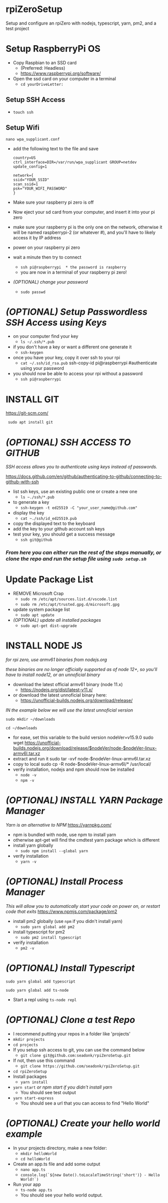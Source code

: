 #  rpiZeroSetup
Setup and configure an rpiZero with nodejs, typescript, yarn, pm2, and a test project


# Setup RaspberryPi OS
* Copy Raspbian to an SSD card
  * (Preferred: Headless)
  * https://www.raspberrypi.org/software/
* Open the ssd card on your computer in a terminal
  * `cd yourDriveLetter:`
## Setup SSH Access
* `touch ssh`
## Setup Wifi
`nano wpa_supplicant.conf`
* add the following text to the file and save
    ```
    country=US
    ctrl_interface=DIR=/var/run/wpa_supplicant GROUP=netdev
    update_config=1

    network={
    ssid="YOUR_SSID"
    scan_ssid=1
    psk="YOUR_WIFI_PASSWORD"
    }
    ```

* Make sure your raspberry pi zero is off
* Now eject your sd card from your computer, and insert it into your pi zero
* make sure your raspberry pi is the only one on the network, otherwise it will be named raspberrypi-2 (or whatever #), and you'll have to likely access it by IP address
* power on your raspberry pi zero
* wait a minute then try to connect
  * `ssh pi@raspberrypi  * the password is raspberry`
  * you are now in a terminal of your raspberry pi zero!
* _(OPTIONAL) change your password_
  * `sudo passwd`

# _(OPTIONAL) Setup Passwordless SSH Access using Keys_
* on your computer find your key
  * `ls ~/.ssh/*.pub`
* if you don't have a key or want a different one generate it
  * `ssh-keygen`
* once you have your key, copy it over ssh to your rpi
  * `cat ~/.ssh/id_rsa.pub`
ssh-copy-id pi@raspberrypi #authenticate using your password
* you should now be able to access your rpi without a password
  * `ssh pi@raspberrypi`

# INSTALL GIT
https://git-scm.com/

` sudo apt install git`

# _(OPTIONAL) SSH ACCESS TO GITHUB_
_SSH access allows you to authenticate using keys instead of passwords._

https://docs.github.com/en/github/authenticating-to-github/connecting-to-github-with-ssh
* list ssh keys, use an existing public one or create a new one
  * `ls ~./ssh/*.pub`
* to generate a key
  * `ssh-keygen -t ed25519 -C "your_user_name@github.com"`
* display the key
  * `cat ~./ssh/id_ed25519.pub`
* copy the displayed text to the keyboard
* add the key to your github account ssh keys
* test your key, you should get a success message
  * `ssh git@github`

### _From here you can either run the rest of the steps manually, or clone the repo and run the setup file using `sudo setup.sh`_ 

# Update Package List
* REMOVE Microsoft Crap
  * `sudo rm /etc/apt/sources.list.d/vscode.list`
  * `sudo rm /etc/apt/trusted.gpg.d/microsoft.gpg`
* update system package list
  * `sudo apt update`
* _(OPTIONAL) update all installed packages_
  * `sudo apt-get dist-upgrade`


# INSTALL NODE JS
_for rpi zero, use armv61 binaries from nodejs.org_

_these binaries are no longer officially supported as of node 12+, so you'll have to install node12, or an unnoficial binary_

* download the latest official armv61 binary (node 11.x)
  * https://nodejs.org/dist/latest-v11.x/
* or download the latest unnoficial binary here:
  * https://unofficial-builds.nodejs.org/download/release/

_IN the example below we will use the latest unnoficial version_

`sudo mkdir ~/downloads`

`cd ~/downloads`
* for ease, set this variable to the build version
nodeVer=v15.9.0
sudo wget https://unofficial-builds.nodejs.org/download/release/$nodeVer/node-$nodeVer-linux-armv6l.tar.xz
* extract and run it
sudo tar -xvf node-$nodeVer-linux-armv6l.tar.xz
* copy to local
sudo cp -R node-$nodeVer-linux-armv6l/* /usr/local/
* verify installation, nodejs and npm should now be installed
  * `node -v`
  * `npm -v`

# _(OPTIONAL) INSTALL YARN Package Manager_
_Yarn is an alternative to NPM_
https://yarnpkg.com/
* npm is bundled with node, use npm to install yarn
* otherwise apt-get will find the cmdtest yarn package which is different
* install yarn globally
  * `sudo npm install --global yarn`
* verify installation
  * `yarn -v`

# _(OPTIONAL) Install Process Manager_
_This will allow you to automatically start your code on power on, or restart code that exits_
  https://www.npmjs.com/package/pm2
* install pm2 globally (use `npm` if you didn't install yarn)
  * `sudo yarn global add pm2`
* install typescript for pm2
  * `sudo pm2 install typescript`
* verify installation
  * `pm2 -v`

# _(OPTIONAL) Install Typescript_
`sudo yarn global add typescript`

`sudo yarn global add ts-node`

* Start a repl using `ts-node repl`

# _(OPTIONAL) Clone a test Repo_
* I recommend putting your repos in a folder like 'projects'
* `mkdir projects`
* `cd projects`
* If you setup ssh access to git, you can use the command below
  * `git clone git@github.com:seadonk/rpiZeroSetup.git`
* If not, then use this command
  * `git clone https://github.com/seadonk/rpiZeroSetup.git`
* `cd rpiZeroSetup`
* Install packages
   * `yarn install` 
* `yarn start` _or npm start if you didn't install yarn_
   * You should see test output
* `yarn start-express`
   * You should see a url that you can access to find "Hello World"


# _(OPTIONAL) Create your hello world example_
* In your projects directory, make a new folder:
  * `mkdir helloWorld`
  * `cd helloWorld`
* Create an app.ts file and add some output
  * `nano app.ts`
  * ``console.log(`${new Date().toLocaleTimeString('short')} - Hello World!`)``
* Run your app
  * `ts-node app.ts`
  * You should see your hello world output.